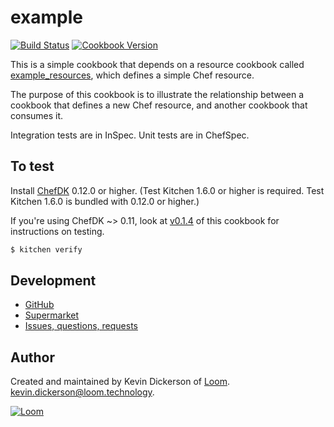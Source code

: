 # example

[![Build Status](https://travis-ci.org/loom-cookbooks/example.svg?branch=master)](https://travis-ci.org/loom-cookbooks/example) [![Cookbook Version](https://img.shields.io/cookbook/v/example.svg)](https://supermarket.chef.io/cookbooks/example)

This is a simple cookbook that depends on a resource cookbook called [example_resources](https://supermarket.chef.io/cookbooks/example_resources), which defines a simple Chef resource.

The purpose of this cookbook is to illustrate the relationship between a cookbook that defines a new Chef resource, and another cookbook that consumes it.

Integration tests are in InSpec. Unit tests are in ChefSpec.

## To test

Install [ChefDK][chefdk] 0.12.0 or higher.  (Test Kitchen 1.6.0 or higher is required. Test Kitchen 1.6.0 is bundled with  0.12.0 or higher.)

If you're using ChefDK ~> 0.11, look at [v0.1.4][v0.1.4] of this cookbook for instructions on testing.

```bash
$ kitchen verify
```

## Development

* [GitHub][repository]
* [Supermarket][supermarket]
* [Issues, questions, requests][issues]

## Author

Created and maintained by Kevin Dickerson of [Loom](loom). <kevin.dickerson@loom.technology>.

[![Loom](http://loom.technology/assets/loom-logo-black.svg)](https://loom.technology)

[loom]: https://loom.technology
[repository]: https://github.com/loom-cookbooks/example
[supermarket]: https://supermarket.chef.io/cookbooks/example
[issues]: https://github.com/loom-cookbooks/example/issues
[chefdk]: https://downloads.chef.io/chef-dk/
[v0.1.4]: https://github.com/loom-cookbooks/example/tree/v0.1.4

